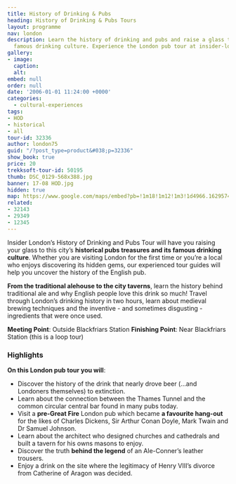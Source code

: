 ```yaml
---
title: History of Drinking & Pubs
heading: History of Drinking & Pubs Tours
layout: programme
nav: london
description: Learn the history of drinking and pubs and raise a glass to this city’s
  famous drinking culture. Experience the London pub tour at insider-london.co.uk.
gallery:
- image:
  caption:
  alt:
embed: null
order: null
date: '2006-01-01 11:24:00 +0000'
categories:
  - cultural-experiences
tags:
- HOD
- historical
- all
tour-id: 32336
author: london75
guid: "/?post_type=product&#038;p=32336"
show_book: true
price: 20
trekksoft-tour-id: 50195
thumb: DSC_0129-568x388.jpg
banner: 17-08 HOD.jpg
hidden: true
map: https://www.google.com/maps/embed?pb=!1m18!1m12!1m3!1d4966.162957478993!2d-0.10564200397951787!3d51.51172115720292!2m3!1f0!2f0!3f0!3m2!1i1024!2i768!4f13.1!3m3!1m2!1s0x487604adbae6cb21%3A0x205e7bb84640673b!2sBlackfriars!5e0!3m2!1sen!2s!4v1431588376179
related:
- 32143
- 29349
- 12345
---
```


Insider London’s History of Drinking and Pubs Tour will have you raising your glass to this city’s **historical pubs treasures and its famous drinking culture**. Whether you are visiting London for the first time or you’re a local who enjoys discovering its hidden gems, our experienced tour guides will help you uncover the history of the English pub.

**From the traditional alehouse to the city taverns**, learn the history behind traditional ale and why English people love this drink so much! Travel through London’s drinking history in two hours, learn about medieval brewing techniques and the inventive - and sometimes disgusting - ingredients that were once used.

**Meeting Point**: Outside Blackfriars Station
**Finishing Point**: Near Blackfriars Station (this is a loop tour)

### Highlights

**On this London pub tour you will**:

* Discover the history of the drink that nearly drove beer (…and Londoners themselves) to extinction.
* Learn about the connection between the Thames Tunnel and the common circular central bar found in many pubs today.
* Visit a **pre-Great Fire** London pub which became **a favourite hang-out** for the likes of Charles Dickens, Sir Arthur Conan Doyle, Mark Twain and Dr Samuel Johnson.
* Learn about the architect who designed churches and cathedrals and built a tavern for his owns masons to enjoy.
* Discover the truth **behind the legend** of an Ale-Conner’s leather trousers.
* Enjoy a drink on the site where the legitimacy of Henry VIII’s divorce from Catherine of Aragon was decided.
